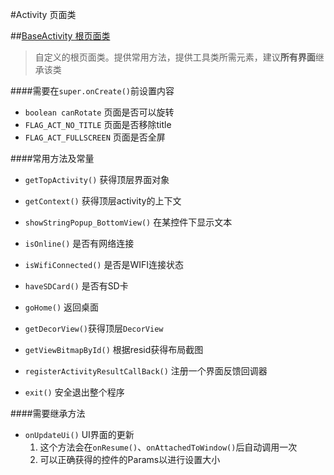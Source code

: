 #Activity 页面类

##[BaseActivity 根页面类](BaseActivity.java)
   > 自定义的根页面类。提供常用方法，提供工具类所需元素，建议**所有界面**继承该类

   ####需要在`super.onCreate()`前设置内容

   * `boolean canRotate` 页面是否可以旋转
   * `FLAG_ACT_NO_TITLE` 页面是否移除title
   * `FLAG_ACT_FULLSCREEN` 页面是否全屏

   ####常用方法及常量
   * `getTopActivity()` 获得顶层界面对象

   * `getContext()` 获得顶层activity的上下文
   * `showStringPopup_BottomView()` 在某控件下显示文本
   * `isOnline()` 是否有网络连接
   * `isWifiConnected()` 是否是WIFI连接状态
   * `haveSDCard()` 是否有SD卡
   * `goHome()` 返回桌面
   * `getDecorView()`获得顶层`DecorView`
   * `getViewBitmapById()` 根据resid获得布局截图
   * `registerActivityResultCallBack()` 注册一个界面反馈回调器
   * `exit()` 安全退出整个程序

   ####需要继承方法
   * `onUpdateUi()` UI界面的更新
      1. 这个方法会在`onResume()`、`onAttachedToWindow()`后自动调用一次
      2. 可以正确获得的控件的Params以进行设置大小



